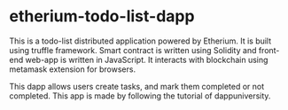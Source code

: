 # etherium-todo-list-dapp

This is a todo-list distributed application powered by Etherium.
It is built using truffle framework. Smart contract is written using Solidity and front-end web-app is written in JavaScript.
It interacts with blockchain using metamask extension for browsers.

This dapp allows users create tasks, and mark them completed or not completed.
This app is made by following the tutorial of dappuniversity.
